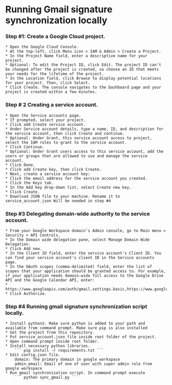 #  Running Gmail signature synchronization locally


### Step #1: Create a Google Cloud project.
    * Open the Google Cloud Console.
    * At the top-left, click Menu icon > IAM & Admin > Create a Project.
    * In the Project Name field, enter a descriptive name for your project.
    * Optional: To edit the Project ID, click Edit. The project ID can't be changed after the project is created, so choose an ID that meets your needs for the lifetime of the project.
    * In the Location field, click Browse to display potential locations for your project. Then, click Select.
    * Click Create. The console navigates to the Dashboard page and your project is created within a few minutes.
### Step # 2 Creating a service account.
    * Open the Service accounts page.
    * If prompted, select your project.
    * Click add Create service account.
    * Under Service account details, type a name, ID, and description for the service account, then click Create and continue.
    * Optional: Under Grant, this service account access to project, select the IAM roles to grant to the service account.
    * Click Continue.
    * Optional: Under Grant users access to this service account, add the users or groups that are allowed to use and manage the service account.
    * Click Done.
    * Click add Create key, then click Create.
    * Next, create a service account key:
    * Click the email address for the service account you created.
    * Click the Keys tab.
    * In the Add key drop-down list, select Create new key.
    * Click Create.
    * Download JSON file to your machine. Rename it to service_account.json Will be needed in step #4
### Step #3 Delegating domain-wide authority to the service account.
    * From your Google Workspace domain’s Admin console, go to Main menu > Security > API Controls.
    * In the Domain wide delegation pane, select Manage Domain Wide Delegation.
    * Click Add new.
    * In the Client ID field, enter the service account's Client ID. You can find your service account's client ID in the Service accounts page.
    * In the OAuth scopes (comma-delimited) field, enter the list of scopes that your application should be granted access to. For example, if your application needs domain-wide full access to the Google Drive API and the Google Calendar API, enter:
    * https://www.googleapis.com/auth/gmail.settings.basic,https://www.googleapis.com/auth/gmail.settings.basic
    * Click Authorize.
 
### Step #4 Running gmail signature synchronization script locally.
    * Install python3. Make sure python is added to your path and available from command prompt. Make sure pip is also installed
    * Get the project from this repository.
    * Put service_account.json file inside root folder of the project.
    * Open command prompt inside root folder.
    * Install necessary python libraries. 
        ``` pip install -r requirements.txt ```
    * Edit config.json file.
        domain: The primary domain in google workspace 
        admin_email: Email of one of user with super admin role from google workspace 
    * Run gmail synchronization script. In command prompt execute 
        ``` python sync_gmail.py ```
